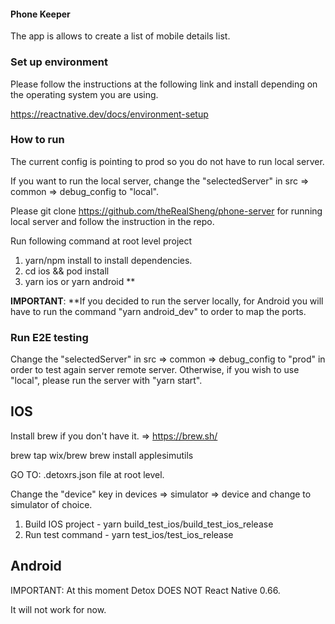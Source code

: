 #### Phone Keeper
The app is allows to create a list of mobile details list.

### Set up environment
Please follow the instructions at the following link and install depending on the operating system you are using.

https://reactnative.dev/docs/environment-setup

### How to run
The current config is pointing to prod so you do not have to run local server.

If you want to run the local server, change the "selectedServer" in src => common => debug_config to "local".

Please git clone https://github.com/theRealSheng/phone-server for running local server and follow the instruction in the repo.

Run following command at root level project
1. yarn/npm install to install dependencies. 
2. cd ios && pod install
3. yarn ios or yarn android **

**IMPORTANT**: **If you decided to run the server locally, for Android you will have to run the command "yarn android_dev" to order to map the ports.

### Run E2E testing
Change the "selectedServer" in src => common => debug_config to "prod" in order to test again server remote server. Otherwise, if you wish to use "local", please run the server with "yarn start".

## IOS
Install brew if you don't have it. => https://brew.sh/

brew tap wix/brew
brew install applesimutils

GO TO: .detoxrs.json file at root level.

Change the "device" key in devices => simulator => device and change to simulator of choice.

1. Build IOS project - yarn build_test_ios/build_test_ios_release
2. Run test command - yarn test_ios/test_ios_release

## Android
IMPORTANT: At this moment Detox DOES NOT React Native 0.66.

It will not work for now.
